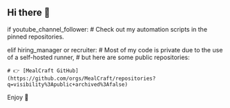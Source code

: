 ## Hi there 👋

if youtube_channel_follower:
    # Check out my automation scripts in the pinned repositories.
    
elif hiring_manager or recruiter:
    # Most of my code is private due to the use of a self-hosted runner,
    # but here are some public repositories:
    
    # 👉 [MealCraft GitHub](https://github.com/orgs/MealCraft/repositories?q=visibility%3Apublic+archived%3Afalse)

Enjoy 💪
